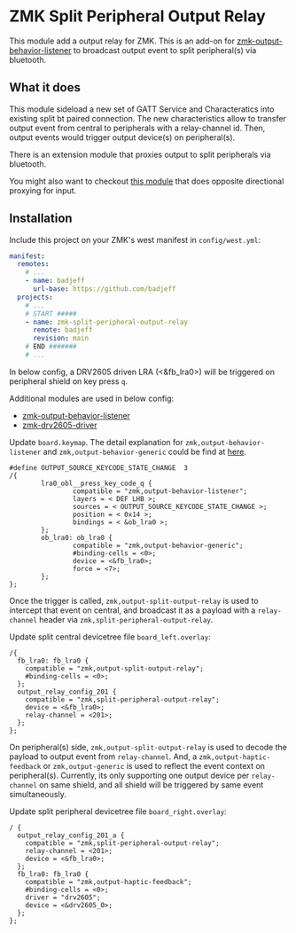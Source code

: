 # ZMK Split Peripheral Output Relay

This module add a output relay for ZMK. This is an add-on for [zmk-output-behavior-listener](https://github.com/badjeff/zmk-output-behavior-listener) to broadcast output event to split peripheral(s) via bluetooth.

## What it does

This module sideload a new set of GATT Service and Characteratics into existing split bt paired connection. The new characteristics allow to transfer output event from central to peripherals with a relay-channel id. Then, output events would trigger output device(s) on peripheral(s).

There is an extension module that proxies output to split peripherals  via bluetooth.

You might also want to checkout [this module](https://github.com/badjeff/zmk-split-peripheral-input-relay) that does opposite directional proxying for input.

## Installation

Include this project on your ZMK's west manifest in `config/west.yml`:

```yaml
manifest:
  remotes:
    # ...
    - name: badjeff
      url-base: https://github.com/badjeff
  projects:
    # ...
    # START #####
    - name: zmk-split-peripheral-output-relay
      remote: badjeff
      revision: main
    # END #######
    # ...
```

In below config, a DRV2605 driven LRA (<&fb_lra0>) will be triggered on peripheral shield on key press `q`.

Additional modules are used in below config:
* [zmk-output-behavior-listener](https://github.com/badjeff/zmk-output-behavior-listener)
* [zmk-drv2605-driver](https://github.com/badjeff/zmk-drv2605-driver)

Update `board.keymap`. The detail explanation for `zmk,output-behavior-listener` and `zmk,output-behavior-generic` could be find at [here](https://github.com/badjeff/zmk-output-behavior-listener/blob/main/README.md).
```keymap
#define OUTPUT_SOURCE_KEYCODE_STATE_CHANGE  3
/{
        lra0_obl__press_key_code_q {
                compatible = "zmk,output-behavior-listener";
                layers = < DEF LHB >;
                sources = < OUTPUT_SOURCE_KEYCODE_STATE_CHANGE >;
                position = < 0x14 >;
                bindings = < &ob_lra0 >;
        };
        ob_lra0: ob_lra0 {
                compatible = "zmk,output-behavior-generic";
                #binding-cells = <0>;
                device = <&fb_lra0>;
                force = <7>;
        };
};
```

Once the trigger is called, `zmk,output-split-output-relay` is used to intercept that event on central, and broadcast it as a payload with a `relay-channel` header via `zmk,split-peripheral-output-relay`.

Update split central devicetree file `board_left.overlay`:
```dts
/{
  fb_lra0: fb_lra0 {
    compatible = "zmk,output-split-output-relay";
    #binding-cells = <0>;
  };
  output_relay_config_201 {
    compatible = "zmk,split-peripheral-output-relay";
    device = <&fb_lra0>;
    relay-channel = <201>;
  };
};
```

On peripheral(s) side, `zmk,output-split-output-relay` is used to decode the payload to output event from `relay-channel`. And, a `zmk,output-haptic-feedback` or `zmk,output-generic` is used to reflect the event context on peripheral(s). Currently, its only supporting one output device per `relay-channel` on same shield, and all shield will be triggered by same event simultaneously.

Update split peripheral devicetree file `board_right.overlay`:
```dts
/ {
  output_relay_config_201_a {
    compatible = "zmk,split-peripheral-output-relay";
    relay-channel = <201>;
    device = <&fb_lra0>;
  };
  fb_lra0: fb_lra0 {
    compatible = "zmk,output-haptic-feedback";
    #binding-cells = <0>;
    driver = "drv2605";
    device = <&drv2605_0>;
  };
};
```
